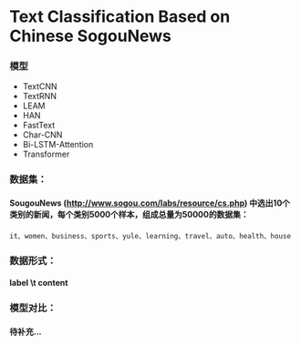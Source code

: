 # Text Classification Based on Chinese SogouNews


### 模型
* TextCNN
* TextRNN
* LEAM
* HAN
* FastText
* Char-CNN
* Bi-LSTM-Attention
* Transformer 


### 数据集：
#### SougouNews (http://www.sogou.com/labs/resource/cs.php) 中选出10个类别的新闻，每个类别5000个样本，组成总量为50000的数据集：
    it、women、business、sports、yule、learning、travel、auto、health、house


### 数据形式：
#### label \t content


### 模型对比：
#### 待补充...




